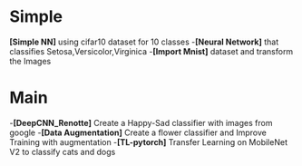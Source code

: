 # Simple
**[Simple NN]** using cifar10 dataset for 10 classes
-**[Neural Network]** that classifies Setosa,Versicolor,Virginica 
-**[Import Mnist]** dataset and transform the Images

# Main
-**[DeepCNN_Renotte]** Create a Happy-Sad classifier with images from google
-**[Data Augmentation]** Create a flower classifier and Improve Training with augmentation
-**[TL-pytorch]** Transfer Learning on MobileNet V2 to classify cats and dogs

